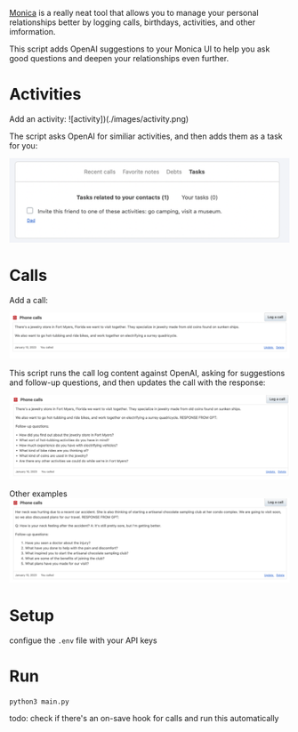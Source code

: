 [Monica](https://github.com/monicahq/monica) is a really neat tool that allows you to manage your personal relationships better by logging calls, birthdays, activities, and other imformation.

This script adds OpenAI suggestions to your Monica UI to help you ask good questions and deepen your relationships even further.

Activities
====
Add an activity:
![activity])(./images/activity.png)

The script asks OpenAI for similiar activities, and then adds them as a task for you:

![task-suggestions](./images/task-suggestions.png)


Calls
====

Add a call:

![jewelry-store](./images/jewelry-store.png)


This script runs the call log content against OpenAI, asking for suggestions and follow-up questions, and then updates the call with the response:

![jewelry-gpt-response](./images/jewelry-gpt-response.png)


Other examples
![gpt-response](./images/gpt-response-mom.png)



Setup
====

configue the `.env` file with your API keys



Run
====

`python3 main.py`

todo: check if there's an on-save hook for calls and run this automatically